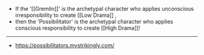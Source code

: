 - If the '[[Gremlin]]' is the archetypal character who applies unconscious irresponsibility to create [[Low Drama]] ,
- then the 'Possibilitator' is the archetypal character who applies conscious responsibility to create [[High Drama]]!
- ---
- https://possibilitators.mystrikingly.com/